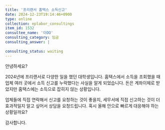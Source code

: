 ```yaml
---
title: '프리랜서 홈택스 소득신고'
date: 2024-12-23T19:14:46+0900
type: online
collection: eplabor_consultings
item_id: 1532
consultee_name: '이OO'
consulting_category: 임금
consulting_answer: |
    
consulting_status: waiting
---
```


안녕하세요?

2024년에 프리랜서로 다양한 일을 했던 대학생입니다. 홈택스에서 소득을 조회했을 때 업체 여러 곳에서 소득 신고를 누락했다는 사실을 알게 되었습니다. 돈은 계좌이체로 받았지만 홈택스에는 소득으로 잡히지 않는 상황입니다.

업체들에 직접 연락해서 신고를 요청하는 것이 좋을지, 세무서에 직접 신고하는 것이 더 효과적일지 알고 싶어서 상담을 요청드립니다. 혹시 올해 안으로 빠르게 대응해야 하는 상황일까요?

감사합니다.
